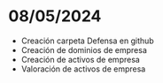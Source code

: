 # 08/05/2024
- Creación carpeta Defensa en github
- Creación de dominios de empresa
- Creación de activos de empresa
- Valoración de activos de empresa
